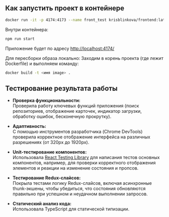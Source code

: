 
## Как запустить проект в контейнере

~~~bash
docker run -it -p 4174:4173 --name front_test krisblinkova/frontend:latest
~~~

Внутри контейнера:
~~~bash
npm run start
~~~

Приложение будет по адресу [http://localhost:4174/](http://localhost:4174/)

Для пересборки образа локально:
Заходим в корень проекта (где лежит Dockerfile) и выполняем команду:
~~~bash
docker build -t <имя image> .
~~~

## Тестирование результата работы


- **Проверка функциональности:**  
  Проверила работу ключевых функций приложения (поиск репозиториев, отображение карточек, индикатор загрузки, обработку ошибок, бесконечную прокрутку).

- **Адаптивность:**  
  С помощью инструментов разработчика (Chrome DevTools) проверила корректное отображение интерфейса на различных разрешениях (от 320px до 1920px).

- **Unit-тестирование компонентов:**  
  Использовала [React Testing Library](https://testing-library.com/docs/react-testing-library/intro) для написания тестов основных компонентов, например, для проверки корректного отображения элементов и реакции на изменение состояния и пропсов.

- **Тестирование Redux-слайсов:**  
  Покрыла тестами логику Redux-слайсов, включая асинхронные thunk-экшены, чтобы убедиться, что состояния обновляются правильно при успешном и неудачном выполнении запросов.

- **Статический анализ кода:**  
  Использовала TypeScript для статической типизации.
